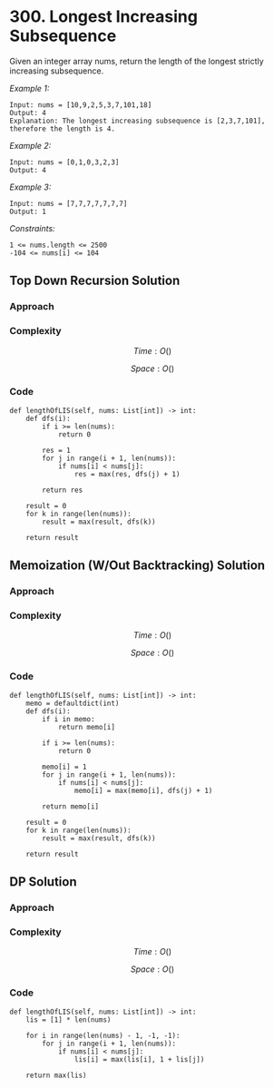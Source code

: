 # 300. Longest Increasing Subsequence
Given an integer array nums, return the length of the longest strictly increasing
subsequence.

*Example 1:*

```
Input: nums = [10,9,2,5,3,7,101,18]
Output: 4
Explanation: The longest increasing subsequence is [2,3,7,101], therefore the length is 4.
```

*Example 2:*

```
Input: nums = [0,1,0,3,2,3]
Output: 4
```

*Example 3:*

```
Input: nums = [7,7,7,7,7,7,7]
Output: 1
```

*Constraints:*

```
1 <= nums.length <= 2500
-104 <= nums[i] <= 104
```

## Top Down Recursion Solution

### Approach
<!-- Describe your approach to solving the problem. -->

### Complexity
$$Time: O()$$

$$Space: O()$$

### Code
```
def lengthOfLIS(self, nums: List[int]) -> int:
    def dfs(i):
        if i >= len(nums):
            return 0

        res = 1
        for j in range(i + 1, len(nums)):
            if nums[i] < nums[j]:
                res = max(res, dfs(j) + 1)

        return res

    result = 0
    for k in range(len(nums)):
        result = max(result, dfs(k))

    return result
```

## Memoization (W/Out Backtracking) Solution

### Approach
<!-- Describe your approach to solving the problem. -->

### Complexity
$$Time: O()$$

$$Space: O()$$

### Code
```
def lengthOfLIS(self, nums: List[int]) -> int:
    memo = defaultdict(int)
    def dfs(i):
        if i in memo:
            return memo[i]

        if i >= len(nums):
            return 0

        memo[i] = 1
        for j in range(i + 1, len(nums)):
            if nums[i] < nums[j]:
                memo[i] = max(memo[i], dfs(j) + 1)

        return memo[i]

    result = 0
    for k in range(len(nums)):
        result = max(result, dfs(k))

    return result
```

## DP Solution

### Approach
<!-- Describe your approach to solving the problem. -->

### Complexity
$$Time: O()$$

$$Space: O()$$

### Code
```
def lengthOfLIS(self, nums: List[int]) -> int:
    lis = [1] * len(nums)

    for i in range(len(nums) - 1, -1, -1):
        for j in range(i + 1, len(nums)):
            if nums[i] < nums[j]:
                lis[i] = max(lis[i], 1 + lis[j])

    return max(lis)
```